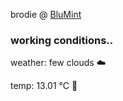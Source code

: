 brodie @ [BluMint](https://www.linkedin.com/company/blumint-io/)

<!--weather_start-->
### working conditions..

weather: few clouds ☁️

temp: 13.01 °C 👕

<!--weather_end-->

